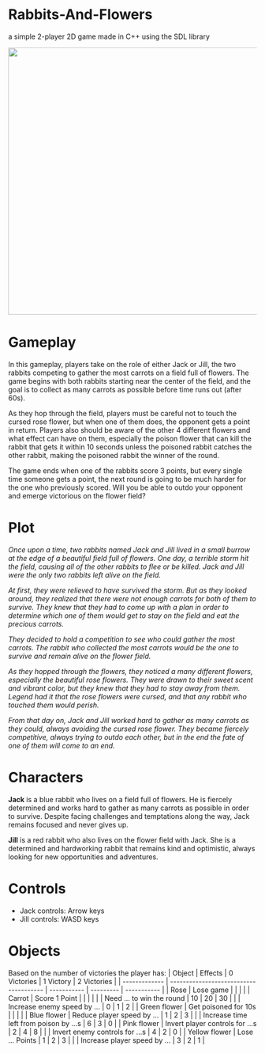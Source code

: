 # Rabbits-And-Flowers
a simple 2-player 2D game made in C++ using the SDL library

<a href="url"><img src="https://scontent.fias1-1.fna.fbcdn.net/v/t1.15752-9/320961861_521010643144654_5536922883851198985_n.png?_nc_cat=102&ccb=1-7&_nc_sid=ae9488&_nc_ohc=TzByljFe0rIAX-I9uKm&_nc_ht=scontent.fias1-1.fna&oh=03_AdS5kiV7fRcT5ALCbbABKe8N4YEEdDeN-ssF8C3fIwpcDA&oe=63D34C83" align="center" height="540" width="720" border="black"></a>

# Gameplay
In this gameplay, players take on the role of either Jack or Jill, the two rabbits competing to gather the most carrots on a field full of flowers. The game begins with both rabbits starting near the center of the field, and the goal is to collect as many carrots as possible before time runs out (after 60s).

As they hop through the field, players must be careful not to touch the cursed rose flower, but when one of them does, the opponent gets a point in return. Players also should be aware of the other 4 different flowers and what effect can have on them, especially the poison flower that can kill the rabbit that gets it within 10 seconds unless the poisoned rabbit catches the other rabbit, making the poisoned rabbit the winner of the round.

The game ends when one of the rabbits score 3 points, but every single time someone gets a point, the next round is going to be much harder for the one who previously scored. Will you be able to outdo your opponent and emerge victorious on the flower field?

# Plot
*Once upon a time, two rabbits named Jack and Jill lived in a small burrow at the edge of a beautiful field full of flowers. One day, a terrible storm hit the field, causing all of the other rabbits to flee or be killed. Jack and Jill were the only two rabbits left alive on the field.*

*At first, they were relieved to have survived the storm. But as they looked around, they realized that there were not enough carrots for both of them to survive. They knew that they had to come up with a plan in order to determine which one of them would get to stay on the field and eat the precious carrots.*

*They decided to hold a competition to see who could gather the most carrots. The rabbit who collected the most carrots would be the one to survive and remain alive on the flower field.*

*As they hopped through the flowers, they noticed a many different flowers, especially the beautiful rose flowers. They were drawn to their sweet scent and vibrant color, but they knew that they had to stay away from them. Legend had it that the rose flowers were cursed, and that any rabbit who touched them would perish.*

*From that day on, Jack and Jill worked hard to gather as many carrots as they could, always avoiding the cursed rose flower. They became fiercely competitive, always trying to outdo each other, but in the end the fate of one of them will come to an end.*

# Characters
**Jack** is a blue rabbit who lives on a field full of flowers. He is fiercely determined and works hard to gather as many carrots as possible in order to survive. Despite facing challenges and temptations along the way, Jack remains focused and never gives up.

**Jill** is a red rabbit who also lives on the flower field with Jack. She is a determined and hardworking rabbit that remains kind and optimistic, always looking for new opportunities and adventures.

# Controls
- Jack controls: Arrow keys
- Jill controls: WASD keys

# Objects
Based on the number of victories the player has:
| Object        | Effects                                | 0 Victories | 1 Victory | 2 Victories |
| ------------- | -------------------------------------- | ----------- | --------- | ----------- |
| Rose          | Lose game                              |             |           |             |
| Carrot        | Score 1 Point                          |             |           |             |
|               | Need ... to win the round              | 10          | 20        | 30          |
|               | Increase enemy speed by ...            | 0           | 1         | 2           |
| Green flower  | Get poisoned for 10s                   |             |           |             |
| Blue flower   | Reduce player speed by ...             | 1           | 2         | 3           |
|               | Increase time left from poison by ...s | 6           | 3         | 0           |
| Pink flower   | Invert player controls for ...s        | 2           | 4         | 8           |
|               | Invert enemy controls for ...s         | 4           | 2         | 0           |
| Yellow flower | Lose ... Points                        | 1           | 2         | 3           |
|               | Increase player speed by ...           | 3           | 2         | 1           |

